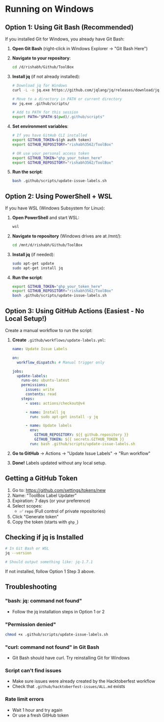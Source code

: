 # Running on Windows

## Option 1: Using Git Bash (Recommended)

If you installed Git for Windows, you already have Git Bash:

1. **Open Git Bash** (right-click in Windows Explorer → "Git Bash Here")

2. **Navigate to your repository**:

   ```bash
   cd /d/rishabh/Github/ToolBox
   ```

3. **Install jq** (if not already installed):

   ```bash
   # Download jq for Windows
   curl -L -o jq.exe https://github.com/jqlang/jq/releases/download/jq-1.7.1/jq-win64.exe

   # Move to a directory in PATH or current directory
   mv jq.exe .github/scripts/

   # Add to PATH for this session
   export PATH="$PATH:$(pwd)/.github/scripts"
   ```

4. **Set environment variables**:

   ```bash
   # If you have GitHub CLI installed
   export GITHUB_TOKEN=$(gh auth token)
   export GITHUB_REPOSITORY="rishabh3562/ToolBox"

   # OR use your personal access token
   export GITHUB_TOKEN="ghp_your_token_here"
   export GITHUB_REPOSITORY="rishabh3562/ToolBox"
   ```

5. **Run the script**:
   ```bash
   bash .github/scripts/update-issue-labels.sh
   ```

## Option 2: Using PowerShell + WSL

If you have WSL (Windows Subsystem for Linux):

1. **Open PowerShell** and start WSL:

   ```powershell
   wsl
   ```

2. **Navigate to repository** (Windows drives are at /mnt/):

   ```bash
   cd /mnt/d/rishabh/Github/ToolBox
   ```

3. **Install jq** (if needed):

   ```bash
   sudo apt-get update
   sudo apt-get install jq
   ```

4. **Run the script**:
   ```bash
   export GITHUB_TOKEN="ghp_your_token_here"
   export GITHUB_REPOSITORY="rishabh3562/ToolBox"
   bash .github/scripts/update-issue-labels.sh
   ```

## Option 3: Using GitHub Actions (Easiest - No Local Setup!)

Create a manual workflow to run the script:

1. **Create** `.github/workflows/update-labels.yml`:

   ```yaml
   name: Update Issue Labels

   on:
     workflow_dispatch: # Manual trigger only

   jobs:
     update-labels:
       runs-on: ubuntu-latest
       permissions:
         issues: write
         contents: read
       steps:
         - uses: actions/checkout@v4

         - name: Install jq
           run: sudo apt-get install -y jq

         - name: Update labels
           env:
             GITHUB_REPOSITORY: ${{ github.repository }}
             GITHUB_TOKEN: ${{ secrets.GITHUB_TOKEN }}
           run: bash .github/scripts/update-issue-labels.sh
   ```

2. **Go to GitHub** → Actions → "Update Issue Labels" → "Run workflow"

3. **Done!** Labels updated without any local setup.

## Getting a GitHub Token

1. Go to: https://github.com/settings/tokens/new
2. Name: "ToolBox Label Updater"
3. Expiration: 7 days (or your preference)
4. Select scopes:
   - ✅ `repo` (Full control of private repositories)
5. Click "Generate token"
6. Copy the token (starts with `ghp_`)

## Checking if jq is Installed

```bash
# In Git Bash or WSL
jq --version

# Should output something like: jq-1.7.1
```

If not installed, follow Option 1 Step 3 above.

## Troubleshooting

### "bash: jq: command not found"

- Follow the jq installation steps in Option 1 or 2

### "Permission denied"

```bash
chmod +x .github/scripts/update-issue-labels.sh
```

### "curl: command not found" in Git Bash

- Git Bash should have curl. Try reinstalling Git for Windows

### Script can't find issues

- Make sure issues were already created by the Hacktoberfest workflow
- Check that `.github/hacktoberfest-issues/ALL.md` exists

### Rate limit errors

- Wait 1 hour and try again
- Or use a fresh GitHub token
